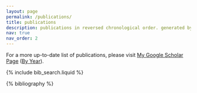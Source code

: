 ```yaml
---
layout: page
permalink: /publications/
title: publications
description: publications in reversed chronological order. generated by jekyll-scholar.
nav: true
nav_order: 2
---
```


<!-- _pages/publications.md -->

<!-- Onclick Filter -->
<script>
function filterSubject(filter) {
  // Select all bibliography sections (years)
  var years = document.querySelectorAll(".bibliography");

  years.forEach(function (year) {
    // Get all rows within this year
    var rows = year.querySelectorAll(".row");
    let hasVisibleRows = false;

    rows.forEach(function (row) {
      var categoryTag = row.querySelector(".category-tag");

      // Check if the row matches the filter
      if (categoryTag && categoryTag.textContent.trim().toLowerCase().includes(filter.toLowerCase())) {
        row.style.display = ""; // Show matching rows
        hasVisibleRows = true; // Mark as having visible rows
      } else {
        row.style.display = "none"; // Hide non-matching rows
      }
    });

    // Check if the previous sibling (h2) exists and toggle its visibility
    var yearHeading = year.previousElementSibling;
    if (yearHeading && yearHeading.tagName === "H2") {
      if (hasVisibleRows) {
        yearHeading.style.display = ""; // Show the h2
        year.style.display = ""; // Show the ol
      } else {
        yearHeading.style.display = "none"; // Hide the h2
        year.style.display = "none"; // Hide the ol
      }
    }
  });
}
</script>






<!-- Bibsearch Feature -->

For a more up-to-date list of publications, please visit [My Google Scholar Page](https://scholar.google.com/citations?user=QXHb8CcAAAAJ&hl=en) ([By Year](https://scholar.google.com/citations?hl=en&user=QXHb8CcAAAAJ&view_op=list_works&sortby=pubdate)).


<!-- Auto Category Label Creation -->
<script>
document.addEventListener("DOMContentLoaded", function () {
  // Get all category tags
  const categoryTags = document.querySelectorAll(".category-tag");
  const categorySet = new Set(); // To store unique categories

  // Extract unique categories
  categoryTags.forEach(tag => {
    const categories = tag.textContent.trim().split(",").map(cat => cat.trim());
    categories.forEach(cat => categorySet.add(cat));
  });

  // Assign colors to categories
  const categoryColors = {};
  const colorPalette = [
    "#6c757d", "#17a2b8", "#007bff", "#28a745", "#ffc107", "#fd7e14", "#dc3545", "#20c997",
    "#6610f2", "#e83e8c", "#20b2aa", "#ffa07a", "#87cefa", "#32cd32", "#ff4500", "#800080",
    "#808000", "#ff6347", "#4682b4", "#008080", "#000080", "#b8860b", "#9932cc", "#ff00ff"
  ]; // Expanded palette with diverse colors
  let colorIndex = 0;

  Array.from(categorySet).forEach(category => {
    const sanitizedCategory = category.replace(/[^a-zA-Z0-9]/g, "-").toLowerCase(); // Sanitize category name
    categoryColors[sanitizedCategory] = colorPalette[colorIndex % colorPalette.length];
    colorIndex++;
  });

  // Generate styles dynamically
  const styleBlock = document.createElement("style");
  let styles = `
    .badge {
      display: inline-block;
      padding: 8px 12px;
      font-size: 14px;
      font-weight: bold;
      text-transform: capitalize;
      border-radius: 12px;
      color: white;
      text-align: center;
      white-space: nowrap;
      margin: 5px;
      box-shadow: 0px 2px 4px rgba(0, 0, 0, 0.2);
      cursor: pointer;
      transition: transform 0.2s ease, background-color 0.2s ease;
    }
    .badge:hover {
      transform: scale(1.05);
    }

    /* Style for the "All" badge */
    .badge-all {
      background-color: #343a40; /* Dark grey */
      color: white;
    }
  `;

  // Add a specific style for each category
  for (const [sanitizedCategory, color] of Object.entries(categoryColors)) {
    styles += `
      .badge-${sanitizedCategory} {
        background-color: ${color};
      }
    `;
  }
  styleBlock.textContent = styles;
  document.head.appendChild(styleBlock);

  // Generate badge elements
  const badgeContainer = document.createElement("p");
  badgeContainer.innerHTML = `
    <abbr class="badge badge-all" onclick="filterSubject('')" style="cursor: pointer;">All</abbr>&ensp;
    ${Array.from(categorySet)
      .map(category => {
        const sanitizedCategory = category.replace(/[^a-zA-Z0-9]/g, "-").toLowerCase(); // Sanitize category name
        return `<abbr class="badge badge-${sanitizedCategory}" onclick="filterSubject('${sanitizedCategory}')" style="cursor: pointer;">${category}</abbr>&ensp;`;
      })
      .join("")}
  `;

  // Append the badges to the center element
  const centerElement = document.querySelector("center");
  if (centerElement) {
    centerElement.innerHTML = ""; // Clear previous content
    centerElement.appendChild(badgeContainer);
  }
});

</script>
<center>
  <!-- Dynamic badges will be inserted here by the script -->
</center>



<!-- Example of Manually Adding the badge
<center>
<p>
<abbr class="{{site.data.badge_colors['darkgrey']}}" onclick="filterSubject('')" style="cursor: pointer;">All</abbr>&ensp;
<abbr class="{{site.data.badge_colors['cyan']}}" onclick="filterSubject('geometry')" style="cursor: pointer;">Geometry</abbr>&ensp;
<abbr class="{{site.data.badge_colors['blue']}}" onclick="filterSubject('applied')" style="cursor: pointer;">Interdisciplinary</abbr>&ensp;
<abbr class="{{site.data.badge_colors['green']}}" onclick="filterSubject('books')" style="cursor: pointer;">Children Books</abbr>&ensp;
</p>
</center>

My <b>45+ pieces</b> both within geometry as well as on other topics are listed below in reverse chronological order by year. Note that authors on all of my publications appear alphabetically except in our Nature Scientific Reports paper, where authors are by contribution.
Citations to my papers can be found on <a href="https://scholar.google.com/citations?user=5cLd6dIAAAAJ&hl=en">Google Scholar</a>.
Paper tags are colored as follows:

<center>
<p>
<span class="badge badge-danger">journal article</span>
<span class="badge badge-primary">conference article</span> 
<span class="badge badge-warning">editorial work</span> 
<span class="badge badge-light">manuscript</span> .
</p>
</center>
-->





{% include bib_search.liquid %}

<div class="publications">


{% bibliography %}

</div>
